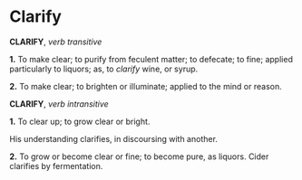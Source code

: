 # Clarify

**CLARIFY**, _verb transitive_

**1.** To make clear; to purify from feculent matter; to defecate; to fine; applied particularly to liquors; as, to _clarify_ wine, or syrup.

**2.** To make clear; to brighten or illuminate; applied to the mind or reason.

**CLARIFY**, _verb intransitive_

**1.** To clear up; to grow clear or bright.

His understanding clarifies, in discoursing with another.

**2.** To grow or become clear or fine; to become pure, as liquors. Cider clarifies by fermentation.